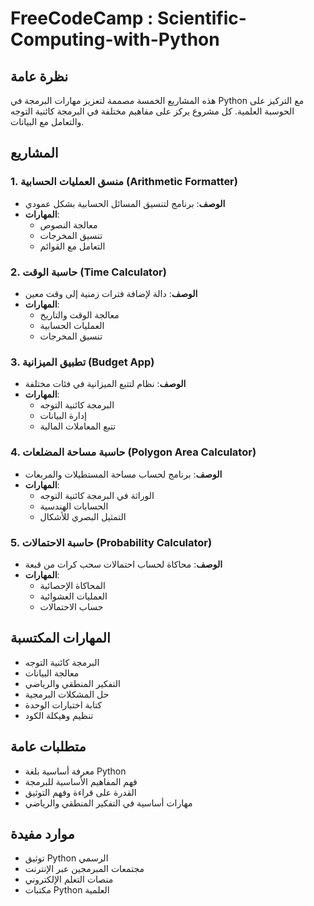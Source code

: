 # FreeCodeCamp : Scientific-Computing-with-Python

## نظرة عامة
هذه المشاريع الخمسة مصممة لتعزيز مهارات البرمجة في Python مع التركيز على الحوسبة العلمية. كل مشروع يركز على مفاهيم مختلفة في البرمجة كائنية التوجه والتعامل مع البيانات.

## المشاريع

### 1. منسق العمليات الحسابية (Arithmetic Formatter)
- **الوصف**: برنامج لتنسيق المسائل الحسابية بشكل عمودي
- **المهارات**: 
  - معالجة النصوص
  - تنسيق المخرجات
  - التعامل مع القوائم

### 2. حاسبة الوقت (Time Calculator)
- **الوصف**: دالة لإضافة فترات زمنية إلى وقت معين
- **المهارات**:
  - معالجة الوقت والتاريخ
  - العمليات الحسابية
  - تنسيق المخرجات

### 3. تطبيق الميزانية (Budget App)
- **الوصف**: نظام لتتبع الميزانية في فئات مختلفة
- **المهارات**:
  - البرمجة كائنية التوجه
  - إدارة البيانات
  - تتبع المعاملات المالية

### 4. حاسبة مساحة المضلعات (Polygon Area Calculator)
- **الوصف**: برنامج لحساب مساحة المستطيلات والمربعات
- **المهارات**:
  - الوراثة في البرمجة كائنية التوجه
  - الحسابات الهندسية
  - التمثيل البصري للأشكال

### 5. حاسبة الاحتمالات (Probability Calculator)
- **الوصف**: محاكاة لحساب احتمالات سحب كرات من قبعة
- **المهارات**:
  - المحاكاة الإحصائية
  - العمليات العشوائية
  - حساب الاحتمالات

## المهارات المكتسبة
- البرمجة كائنية التوجه
- معالجة البيانات
- التفكير المنطقي والرياضي
- حل المشكلات البرمجية
- كتابة اختبارات الوحدة
- تنظيم وهيكلة الكود

## متطلبات عامة
- معرفة أساسية بلغة Python
- فهم المفاهيم الأساسية للبرمجة
- القدرة على قراءة وفهم التوثيق
- مهارات أساسية في التفكير المنطقي والرياضي

## موارد مفيدة
- توثيق Python الرسمي
- مجتمعات المبرمجين عبر الإنترنت
- منصات التعلم الإلكتروني
- مكتبات Python العلمية
